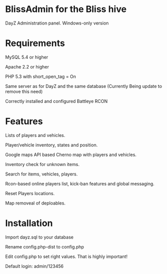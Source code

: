 BlissAdmin for the Bliss hive
=========

DayZ Administration panel. Windows-only version

Requirements
=========

MySQL 5.4 or higher

Apache 2.2 or higher

PHP 5.3 with short_open_tag = On

Same server as for DayZ and the same database (Currently Being update to remove this need)

Correctly installed and configured Battleye RCON


Features
=========

Lists of players and vehicles.

Player/vehicle inventory, states and position.

Google maps API based Cherno map with players and vehicles.

Inventory check for unknown items.

Search for items, vehicles, players.

Rcon-based online players list, kick-ban features and global messaging.

Reset Players locations.

Map removeal of deploables.


Installation
=========

Import dayz.sql to your database

Rename config.php-dist to config.php

Edit config.php to set right values. That is highly important!

Default login: admin/123456